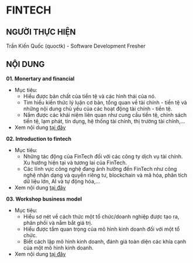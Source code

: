 # FINTECH

## NGƯỜI THỰC HIỆN

Trần Kiến Quốc (quoctk) - Software Development Fresher

## NỘI DUNG

**01. Monertary and financial**
* Mục tiêu:
    * Hiểu được bản chất của tiền tệ và các hình thái của nó.
    * Tìm hiểu kiến thức lý luận cơ bản, tổng quan về tài chính - tiền tệ và những nội dung chủ yếu của các hoạt động tài chính - tiền tệ.
    * Nắm được các khái niệm liên quan như cung cầu tiền tệ, chính sách tiền tệ, lạm phát, tín dụng, hệ thống tài chính, thị trường tài chính,...
* Xem nội dung [tại đây](./01-monertary-and-financial)


**02. Introduction to fintech**
* Mục tiêu:
    * Những tác động của FinTech đối với các công ty dịch vụ tài chính. Xu hướng hiện tại và tương lai của FinTech.
    * Các lĩnh vực công nghệ đang ảnh hưởng đến FinTech như công nghệ nhận dạng và quyền riêng tư, blockchain và mã hóa, phân tích dữ liệu lớn, AI và tự động hóa,...
* Xem nội dung [tại đây](./02-introduction-to-fintech)

**03. Workshop business model**
* Mục tiêu:
    * Hiểu sơ nét về cách thức một tổ chức/doanh nghiệp được tạo ra, phân phối và nắm bắt giá trị.
    * Hiểu được tầm quan trọng của mô hình kinh doanh đối với một tổ chức.
    * Biết cách lập mô hình kinh doanh, đánh giá toàn diện các khía cạnh của một mô hình kinh doanh.
* Xem nội dung [tại đây](./03-workshop-business-model)